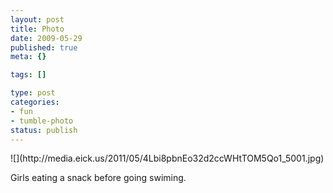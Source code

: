 ```yaml
--- 
layout: post
title: Photo
date: 2009-05-29
published: true
meta: {}

tags: []

type: post
categories: 
- fun
- tumble-photo
status: publish
---
```

<div class="figure">            ![](http://media.eick.us/2011/05/4Lbi8pbnEo32d2ccWHtTOM5Qo1_5001.jpg)        </div>

Girls eating a snack before going swiming.

